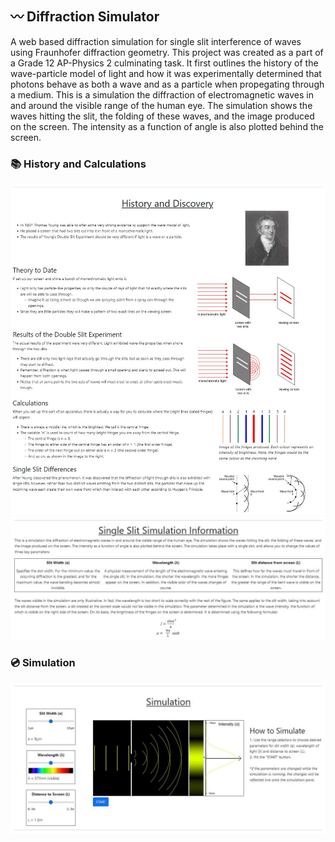## 〰️ Diffraction Simulator

A web based diffraction simulation for single slit interference of waves using Fraunhofer diffraction geometry. This project was created as a part of a Grade 12 AP-Physics 2 culminating task. It first outlines the history of the wave-particle model of light and how it was experimentally determined that photons behave as both a wave and as a particle when propegating through a medium. This is a simulation the diffraction of electromagnetic waves in and around the visible range of the human eye. The simulation shows the waves hitting the slit, the folding of these waves, and the image produced on the screen. The intensity as a function of angle is also plotted behind the screen. 

### 📚 History and Calculations
<img src="images/img1.JPG? raw=true"/>
<img src="images/img2_1.jpg? raw=true"/>

### 💿 Simulation
<img src="images/img2_2.jpg? raw=true"/>
